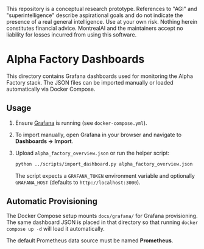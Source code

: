 This repository is a conceptual research prototype. References to "AGI" and "superintelligence" describe aspirational goals and do not indicate the presence of a real general intelligence. Use at your own risk. Nothing herein constitutes financial advice. MontrealAI and the maintainers accept no liability for losses incurred from using this software.

# Alpha Factory Dashboards

This directory contains Grafana dashboards used for monitoring the Alpha Factory stack. The JSON files can be imported manually or loaded automatically via Docker Compose.

## Usage

1. Ensure [Grafana](https://grafana.com/) is running (see `docker-compose.yml`).
2. To import manually, open Grafana in your browser and navigate to **Dashboards → Import**.
3. Upload `alpha_factory_overview.json` or run the helper script:

   ```bash
   python ../scripts/import_dashboard.py alpha_factory_overview.json
   ```

   The script expects a `GRAFANA_TOKEN` environment variable and optionally `GRAFANA_HOST` (defaults to `http://localhost:3000`).

## Automatic Provisioning

The Docker Compose setup mounts `docs/grafana/` for Grafana provisioning. The same dashboard JSON is placed in that directory so that running `docker compose up -d` will load it automatically.

The default Prometheus data source must be named **Prometheus**.
